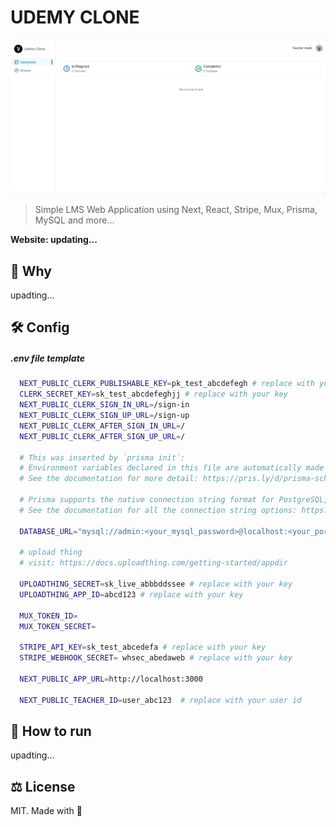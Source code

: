 # UDEMY CLONE

![Alt text](image.png)

> Simple LMS Web Application using Next, React, Stripe, Mux, Prisma, MySQL and more...

**Website: updating...**

## 🤔 Why
upadting...

## 🛠️ Config

##### .env file template
  
```bash
  NEXT_PUBLIC_CLERK_PUBLISHABLE_KEY=pk_test_abcdefegh # replace with your key
  CLERK_SECRET_KEY=sk_test_abcdefeghjj # replace with your key
  NEXT_PUBLIC_CLERK_SIGN_IN_URL=/sign-in
  NEXT_PUBLIC_CLERK_SIGN_UP_URL=/sign-up
  NEXT_PUBLIC_CLERK_AFTER_SIGN_IN_URL=/
  NEXT_PUBLIC_CLERK_AFTER_SIGN_UP_URL=/

  # This was inserted by `prisma init`:
  # Environment variables declared in this file are automatically made available to Prisma.
  # See the documentation for more detail: https://pris.ly/d/prisma-schema#accessing-environment-variables-from-the-schema

  # Prisma supports the native connection string format for PostgreSQL, MySQL, SQLite, SQL Server, MongoDB and CockroachDB.
  # See the documentation for all the connection string options: https://pris.ly/d/connection-strings

  DATABASE_URL="mysql://admin:<your_mysql_password>@localhost:<your_port>/<your_db_name>?schema=public" # this will auto create for you when init prisma or you can custom like me :D 

  # upload thing
  # visit: https://docs.uploadthing.com/getting-started/appdir

  UPLOADTHING_SECRET=sk_live_abbbddssee # replace with your key
  UPLOADTHING_APP_ID=abcd123 # replace with your key

  MUX_TOKEN_ID=
  MUX_TOKEN_SECRET=

  STRIPE_API_KEY=sk_test_abcedefa # replace with your key
  STRIPE_WEBHOOK_SECRET= whsec_abedaweb # replace with your key

  NEXT_PUBLIC_APP_URL=http://localhost:3000

  NEXT_PUBLIC_TEACHER_ID=user_abc123  # replace with your user id
```

## 🐣 How to run

upadting...

## ⚖️ License

MIT. Made with 💖